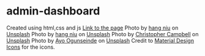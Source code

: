 # admin-dashboard
Created using html,css and js
<a href="https://mohameddjebloun.github.io/admin-dashboard/">Link to the page</a>
Photo by <a href="https://unsplash.com/@niuhang?utm_source=unsplash&utm_medium=referral&utm_content=creditCopyText">hang niu</a> on <a href="https://unsplash.com/s/photos/cat-drawing?utm_source=unsplash&utm_medium=referral&utm_content=creditCopyText">Unsplash</a>
Photo by <a href="https://unsplash.com/@niuhang?utm_source=unsplash&utm_medium=referral&utm_content=creditCopyText">hang niu</a> on <a href="https://unsplash.com/@niuhang?utm_source=unsplash&utm_medium=referral&utm_content=creditCopyText">Unsplash</a>
Photo by <a href="https://unsplash.com/@chrisjoelcampbell?utm_source=unsplash&utm_medium=referral&utm_content=creditCopyText">Christopher Campbell</a> on <a href="https://unsplash.com/s/photos/profile-pictures?utm_source=unsplash&utm_medium=referral&utm_content=creditCopyText">Unsplash</a>
Photo by <a href="https://unsplash.com/@armedshutter?utm_source=unsplash&utm_medium=referral&utm_content=creditCopyText">Ayo Ogunseinde</a> on <a href="https://unsplash.com/s/photos/profile-pictures?utm_source=unsplash&utm_medium=referral&utm_content=creditCopyText">Unsplash</a>
Credit to <a href="https://materialdesignicons.com/">Material Design Icons</a> for the icons.
